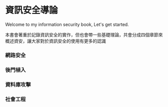# 資訊安全導論
Welcome to my information security book, Let's get started. 

本書會著重於記錄資訊安全的實作，但也會帶一些基礎理論，共會分成四個章節來概述資安，讓大家對於資訊安全的使用有更多的認識
### 網路安全

### 後門植入

### 資料庫攻擊

### 社會工程

